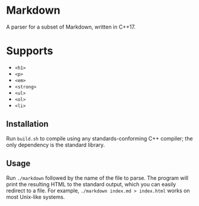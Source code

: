 # Markdown

A parser for a subset of Markdown, written in C++17.

# Supports

- `<h1>`
- `<p>`
- `<em>`
- `<strong>`
- `<ul>`
- `<ol>`
- `<li>`

## Installation

Run `build.sh` to compile using any standards-conforming C++ compiler;
the only dependency is the standard library.

## Usage

Run `./markdown` followed by the name of the file to parse. The program
will print the resulting HTML to the standard output, which you can
easily redirect to a file. For example, `./markdown index.md > index.html`
works on most Unix-like systems.